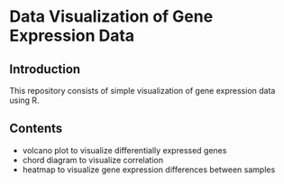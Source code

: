 # Data Visualization of Gene Expression Data

## Introduction
This repository consists of simple visualization of gene expression data using R. 

## Contents
  - volcano plot to visualize differentially expressed genes
  - chord diagram to visualize correlation
  - heatmap to visualize gene expression differences between samples
